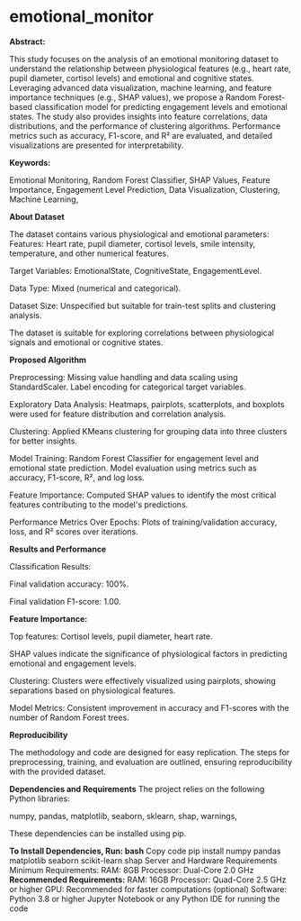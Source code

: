 # emotional_monitor

**Abstract:**

This study focuses on the analysis of an emotional monitoring dataset to understand the relationship between physiological features (e.g., heart rate, pupil diameter, cortisol levels) and emotional and cognitive states. Leveraging advanced data visualization, machine learning, and feature importance techniques (e.g., SHAP values), we propose a Random Forest-based classification model for predicting engagement levels and emotional states. The study also provides insights into feature correlations, data distributions, and the performance of clustering algorithms. Performance metrics such as accuracy, F1-score, and R² are evaluated, and detailed visualizations are presented for interpretability.

**Keywords:**

Emotional Monitoring,
Random Forest Classifier,
SHAP Values,
Feature Importance,
Engagement Level Prediction,
Data Visualization,
Clustering,
Machine Learning,

**About Dataset**

The dataset contains various physiological and emotional parameters:
Features: Heart rate, pupil diameter, cortisol levels, smile intensity, temperature, and other numerical features.

Target Variables: EmotionalState, CognitiveState, EngagementLevel.

Data Type: Mixed (numerical and categorical).

Dataset Size: Unspecified but suitable for train-test splits and clustering analysis.

The dataset is suitable for exploring correlations between physiological signals and emotional or cognitive states.

**Proposed Algorithm**

Preprocessing:
Missing value handling and data scaling using StandardScaler.
Label encoding for categorical target variables.

Exploratory Data Analysis:
Heatmaps, pairplots, scatterplots, and boxplots were used for feature distribution and correlation analysis.

Clustering:
Applied KMeans clustering for grouping data into three clusters for better insights.

Model Training:
Random Forest Classifier for engagement level and emotional state prediction.
Model evaluation using metrics such as accuracy, F1-score, R², and log loss.

Feature Importance:
Computed SHAP values to identify the most critical features contributing to the model's predictions.

Performance Metrics Over Epochs:
Plots of training/validation accuracy, loss, and R² scores over iterations.

**Results and Performance**

Classification Results:

Final validation accuracy: 100%.

Final validation F1-score: 1.00.

**Feature Importance:**

Top features: Cortisol levels, pupil diameter, heart rate.

SHAP values indicate the significance of physiological factors in predicting emotional and engagement levels.

Clustering:
Clusters were effectively visualized using pairplots, showing separations based on physiological features.

Model Metrics:
Consistent improvement in accuracy and F1-scores with the number of Random Forest trees.

**Reproducibility**

The methodology and code are designed for easy replication. The steps for preprocessing, training, and evaluation are outlined, ensuring reproducibility with the provided dataset.

**Dependencies and Requirements**
The project relies on the following Python libraries:

numpy,
pandas,
matplotlib,
seaborn,
sklearn,
shap,
warnings,

These dependencies can be installed using pip.

**To Install Dependencies, Run:
bash**
Copy code
pip install numpy pandas matplotlib seaborn scikit-learn shap
Server and Hardware Requirements
Minimum Requirements:
RAM: 8GB
Processor: Dual-Core 2.0 GHz
**Recommended Requirements:**
RAM: 16GB
Processor: Quad-Core 2.5 GHz or higher
GPU: Recommended for faster computations (optional)
Software:
Python 3.8 or higher
Jupyter Notebook or any Python IDE for running the code
